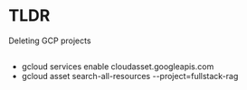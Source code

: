 # TLDR

Deleting GCP projects

##

- gcloud services enable cloudasset.googleapis.com
- gcloud asset search-all-resources --project=fullstack-rag